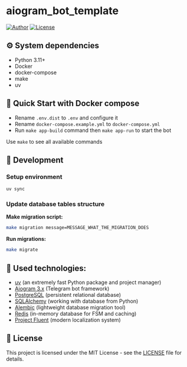# aiogram_bot_template
[![Author](https://img.shields.io/badge/Author-@wakaree-blue)](https://wakaree.dev)
[![License](https://img.shields.io/badge/License-MIT-blue)](#license)

## ⚙️ System dependencies
- Python 3.11+
- Docker
- docker-compose
- make
- uv

## 🐳 Quick Start with Docker compose
- Rename `.env.dist` to `.env` and configure it
- Rename `docker-compose.example.yml` to `docker-compose.yml`
- Run `make app-build` command then `make app-run` to start the bot

Use `make` to see all available commands

## 🔧 Development

### Setup environment
```bash
uv sync
```
### Update database tables structure
**Make migration script:**
```bash
make migration message=MESSAGE_WHAT_THE_MIGRATION_DOES
```
**Run migrations:**
```bash
make migrate
```

## 🚀 Used technologies:
- [uv](https://docs.astral.sh/uv/) (an extremely fast Python package and project manager)
- [Aiogram 3.x](https://github.com/aiogram/aiogram) (Telegram bot framework)
- [PostgreSQL](https://www.postgresql.org/) (persistent relational database)
- [SQLAlchemy](https://docs.sqlalchemy.org/en/20/) (working with database from Python)
- [Alembic](https://alembic.sqlalchemy.org/en/latest/) (lightweight database migration tool)
- [Redis](https://redis.io/docs/) (in-memory database for FSM and caching)
- [Project Fluent](https://projectfluent.org/) (modern localization system)

## 📝 License

This project is licensed under the MIT License - see the [LICENSE](LICENSE) file for details.
